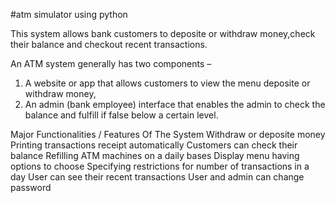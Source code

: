 #atm simulator using python

This system allows bank customers to deposite or withdraw money,check their balance and checkout recent transactions. 

An ATM system generally has two components – 

1. A website or app that allows customers to view the menu deposite or withdraw money, 
2. An admin (bank employee) interface that enables the admin to check the balance and fulfill if false below a certain level.


Major Functionalities / Features Of The System
Withdraw or deposite money 
Printing transactions receipt automatically 
Customers can check their balance
Refilling ATM machines on a daily bases
Display menu having options to choose 
Specifying restrictions for number of transactions in a day
User can see their recent transactions 
User and admin can change password
